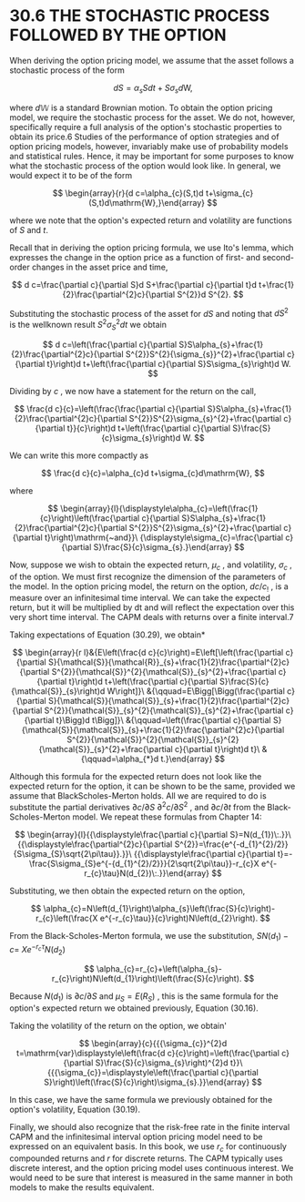 # 30.6 THE STOCHASTIC PROCESS FOLLOWED BY THE OPTION

When deriving the option pricing model, we assume that the asset follows a stochastic process of the form

$$
d S=\alpha_{s}S d t+S\sigma_{s}d\mathrm{W},
$$

where $d\mathbb{W}$ is a standard Brownian motion. To obtain the option pricing model, we require the stochastic process for the asset. We do not, however, specifically require a full analysis of the option's stochastic properties to obtain its price.6 Studies of the performance of option strategies and of option pricing models, however, invariably make use of probability models and statistical rules. Hence, it may be important for some purposes to know what the stochastic process of the option would look like. In general, we would expect it to be of the form

$$
\begin{array}{r}{d c=\alpha_{c}(S,t)d t+\sigma_{c}(S,t)d\mathrm{W},}\end{array}
$$

where we note that the option's expected return and volatility are functions of $S$ and $t.$

Recall that in deriving the option pricing formula, we use Ito's lemma, which expresses the change in the option price as a function of first- and second-order changes in the asset price and time,

$$
d c=\frac{\partial c}{\partial S}d S+\frac{\partial c}{\partial t}d t+\frac{1}{2}\frac{\partial^{2}c}{\partial S^{2}}d S^{2}.
$$

Substituting the stochastic process of the asset for $d S$ and noting that $d S^{2}$ is the wellknown result $S^{2}\sigma_{S}^{2}d t$ we obtain

$$
d c=\left(\frac{\partial c}{\partial S}S\alpha_{s}+\frac{1}{2}\frac{\partial^{2}c}{\partial S^{2}}S^{2}{\sigma_{s}}^{2}+\frac{\partial c}{\partial t}\right)d t+\left(\frac{\partial c}{\partial S}S\sigma_{s}\right)d W.
$$

Dividing by $c$ , we now have a statement for the return on the call,

$$
\frac{d c}{c}=\left(\frac{\frac{\partial c}{\partial S}S\alpha_{s}+\frac{1}{2}\frac{\partial^{2}c}{\partial S^{2}}S^{2}\sigma_{s}^{2}+\frac{\partial c}{\partial t}}{c}\right)d t+\left(\frac{\partial c}{\partial S}\frac{S}{c}\sigma_{s}\right)d W.
$$

We can write this more compactly as

$$
\frac{d c}{c}=\alpha_{c}d t+\sigma_{c}d\mathrm{W},
$$

where

$$
\begin{array}{l}{\displaystyle\alpha_{c}=\left(\frac{1}{c}\right)\left(\frac{\partial c}{\partial S}S\alpha_{s}+\frac{1}{2}\frac{\partial^{2}c}{\partial S^{2}}S^{2}\sigma_{s}^{2}+\frac{\partial c}{\partial t}\right)\mathrm{~and}}\ {\displaystyle\sigma_{c}=\frac{\partial c}{\partial S}\frac{S}{c}\sigma_{s}.}\end{array}
$$

Now, suppose we wish to obtain the expected return, $\mu_{c}$ , and volatility, $\sigma_{c}$ , of the option. We must first recognize the dimension of the parameters of the model. In the option pricing model, the return on the option, $d c/c_{!}$ , is a measure over an infinitesimal time interval. We can take the expected return, but it will be multiplied by dt and will reflect the expectation over this very short time interval. The CAPM deals with returns over a finite interval.7

Taking expectations of Equation (30.29), we obtain\*

$$
\begin{array}{r l}&{E\left(\frac{d c}{c}\right)=E\left[\left(\frac{\partial c}{\partial S}{\mathcal{S}}{\mathcal{R}}_{s}+\frac{1}{2}\frac{\partial^{2}c}{\partial S^{2}}{\mathcal{S}}^{2}{\mathcal{S}}_{s}^{2}+\frac{\partial c}{\partial t}\right)d t+\left(\frac{\partial c}{\partial S}\frac{S}{c}{\mathcal{S}}_{s}\right)d W\right]}\ &{\qquad=E\Bigg[\Bigg(\frac{\partial c}{\partial S}{\mathcal{S}}{\mathcal{S}}_{s}+\frac{1}{2}\frac{\partial^{2}c}{\partial S^{2}}{\mathcal{S}}_{s}^{2}{\mathcal{S}}_{s}^{2}+\frac{\partial c}{\partial t}\Bigg)d t\Bigg]}\ &{\qquad=\left(\frac{\partial c}{\partial S}{\mathcal{S}}{\mathcal{S}}_{s}+\frac{1}{2}\frac{\partial^{2}c}{\partial S^{2}}{\mathcal{S}}^{2}{\mathcal{S}}_{s}^{2}{\mathcal{S}}_{s}^{2}+\frac{\partial c}{\partial t}\right)d t}\ &{\qquad=\alpha_{*}d t.}\end{array}
$$

Although this formula for the expected return does not look like the expected return for the option, it can be shown to be the same, provided we assume that BlackScholes-Merton holds. All we are required to do is substitute the partial derivatives $\partial c/\partial S$ $\partial^{2}c/\partial S^{2}$ , and $\partial c/\partial t$ from the Black-Scholes-Merton model. We repeat these formulas from Chapter 14:

$$
\begin{array}{l}{{\displaystyle\frac{\partial c}{\partial S}=N(d_{1})\:.}}\ {{\displaystyle\frac{\partial^{2}c}{\partial S^{2}}=\frac{e^{-d_{1}^{2}/2}}{S\sigma_{S}\sqrt{2\pi\tau}}.}}\ {{\displaystyle\frac{\partial c}{\partial t}=-\frac{S\sigma_{S}e^{-{d_{1}^{2}/2}}}{2\sqrt{2\pi\tau}}-r_{c}X e^{-r_{c}\tau}N(d_{2})\:.}}\end{array}
$$

Substituting, we then obtain the expected return on the option,

$$
\alpha_{c}=N\left(d_{1}\right)\alpha_{s}\left(\frac{S}{c}\right)-r_{c}\left(\frac{X e^{-r_{c}\tau}}{c}\right)N\left(d_{2}\right).
$$

From the Black-Scholes-Merton formula, we use the substitution, $S N\big(d_{1}\big)-c=$ $X e^{-r_{c}\tau}N(d_{2})$

$$
\alpha_{c}=r_{c}+\left(\alpha_{s}-r_{c}\right)N\left(d_{1}\right)\left(\frac{S}{c}\right).
$$

Because $N(d_{1})$ is $\partial c/\partial S$ and $\mu_{S}=E\big(R_{S}\big)$ , this is the same formula for the option's expected return we obtained previously, Equation (30.16).

Taking the volatility of the return on the option, we obtain'

$$
\begin{array}{c}{{{\sigma_{c}}^{2}d t=\mathrm{var}\displaystyle\left(\frac{d c}{c}\right)=\left(\frac{\partial c}{\partial S}\frac{S}{c}\sigma_{s}\right)^{2}d t}}\ {{{\sigma_{c}}=\displaystyle\left(\frac{\partial c}{\partial S}\right)\left(\frac{S}{c}\right)\sigma_{s}.}}\end{array}
$$

In this case, we have the same formula we previously obtained for the option's volatility, Equation (30.19).

Finally, we should also recognize that the risk-free rate in the finite interval CAPM and the infinitesimal interval option pricing model need to be expressed on an equivalent basis. In this book, we use $r_{c}$ for continuously compounded returns and $r$ for discrete returns. The CAPM typically uses discrete interest, and the option pricing model uses continuous interest. We would need to be sure that interest is measured in the same manner in both models to make the results equivalent.
